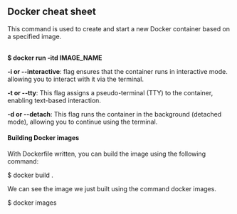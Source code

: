 ## Docker cheat sheet
<p>This command is used to create and start a new Docker container based on a specified image.
</p>
<br>
<b>$ docker run -itd IMAGE_NAME</b>
<br>

<p>
<b>-i or --interactive</b>: flag ensures that the container runs in interactive mode. allowing you to interact with it via the terminal.</p>
<p>
<b>-t or --tty</b>: This flag assigns a pseudo-terminal (TTY) to the container, enabling text-based interaction.</p>
<p>
<b>-d or --detach</b>: This flag runs the container in the background (detached mode), allowing you to continue using the terminal.</p>

#### Building Docker images
With Dockerfile written, you can build the image using the following command:

$ docker build .
<p>We can see the image we just built using the command docker images.</p>

$ docker images
